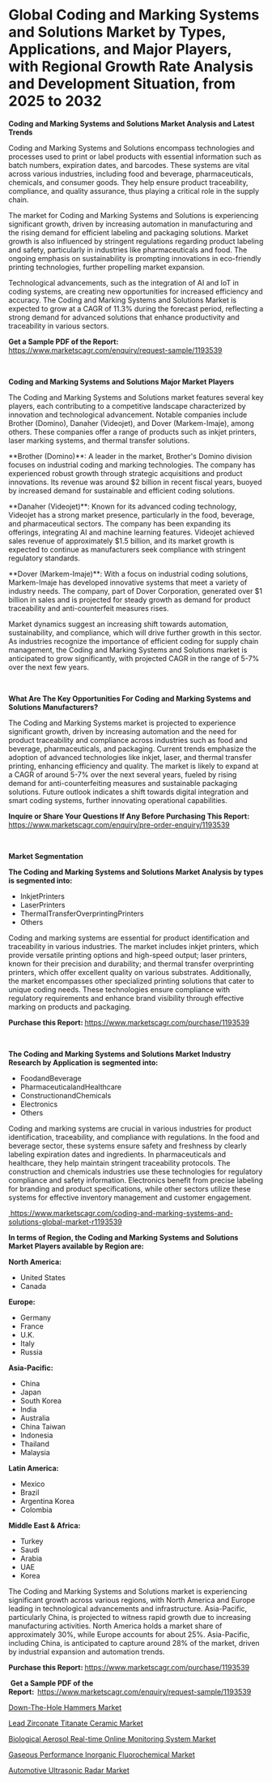<p><h1>Global Coding and Marking Systems and Solutions Market by Types, Applications, and Major Players, with Regional Growth Rate Analysis and Development Situation, from 2025 to 2032</h1></p><p><strong>Coding and Marking Systems and Solutions Market Analysis and Latest Trends</strong></p>
<p><p>Coding and Marking Systems and Solutions encompass technologies and processes used to print or label products with essential information such as batch numbers, expiration dates, and barcodes. These systems are vital across various industries, including food and beverage, pharmaceuticals, chemicals, and consumer goods. They help ensure product traceability, compliance, and quality assurance, thus playing a critical role in the supply chain.</p><p>The market for Coding and Marking Systems and Solutions is experiencing significant growth, driven by increasing automation in manufacturing and the rising demand for efficient labeling and packaging solutions. Market growth is also influenced by stringent regulations regarding product labeling and safety, particularly in industries like pharmaceuticals and food. The ongoing emphasis on sustainability is prompting innovations in eco-friendly printing technologies, further propelling market expansion.</p><p>Technological advancements, such as the integration of AI and IoT in coding systems, are creating new opportunities for increased efficiency and accuracy. The Coding and Marking Systems and Solutions Market is expected to grow at a CAGR of 11.3% during the forecast period, reflecting a strong demand for advanced solutions that enhance productivity and traceability in various sectors.</p></p>
<p><strong>Get a Sample PDF of the Report:&nbsp;</strong> <a href="https://www.marketscagr.com/enquiry/request-sample/1193539?utm_campaign=1166&utm_medium=2&utm_source=Github&utm_content=ia&utm_term=22032025&utm_id=coding-and-marking-systems-and-solutions">https://www.marketscagr.com/enquiry/request-sample/1193539</a></p>
<p>&nbsp;</p>
<p><strong>Coding and Marking Systems and Solutions Major Market Players</strong></p>
<p><p>The Coding and Marking Systems and Solutions market features several key players, each contributing to a competitive landscape characterized by innovation and technological advancement. Notable companies include Brother (Domino), Danaher (Videojet), and Dover (Markem-Imaje), among others. These companies offer a range of products such as inkjet printers, laser marking systems, and thermal transfer solutions.</p><p>**Brother (Domino)**: A leader in the market, Brother's Domino division focuses on industrial coding and marking technologies. The company has experienced robust growth through strategic acquisitions and product innovations. Its revenue was around $2 billion in recent fiscal years, buoyed by increased demand for sustainable and efficient coding solutions.</p><p>**Danaher (Videojet)**: Known for its advanced coding technology, Videojet has a strong market presence, particularly in the food, beverage, and pharmaceutical sectors. The company has been expanding its offerings, integrating AI and machine learning features. Videojet achieved sales revenue of approximately $1.5 billion, and its market growth is expected to continue as manufacturers seek compliance with stringent regulatory standards.</p><p>**Dover (Markem-Imaje)**: With a focus on industrial coding solutions, Markem-Imaje has developed innovative systems that meet a variety of industry needs. The company, part of Dover Corporation, generated over $1 billion in sales and is projected for steady growth as demand for product traceability and anti-counterfeit measures rises.</p><p>Market dynamics suggest an increasing shift towards automation, sustainability, and compliance, which will drive further growth in this sector. As industries recognize the importance of efficient coding for supply chain management, the Coding and Marking Systems and Solutions market is anticipated to grow significantly, with projected CAGR in the range of 5-7% over the next few years.</p></p>
<p>&nbsp;</p>
<p><strong>What Are The Key Opportunities For Coding and Marking Systems and Solutions Manufacturers?</strong></p>
<p><p>The Coding and Marking Systems market is projected to experience significant growth, driven by increasing automation and the need for product traceability and compliance across industries such as food and beverage, pharmaceuticals, and packaging. Current trends emphasize the adoption of advanced technologies like inkjet, laser, and thermal transfer printing, enhancing efficiency and quality. The market is likely to expand at a CAGR of around 5-7% over the next several years, fueled by rising demand for anti-counterfeiting measures and sustainable packaging solutions. Future outlook indicates a shift towards digital integration and smart coding systems, further innovating operational capabilities.</p></p>
<p><strong>Inquire or Share Your Questions If Any Before Purchasing This Report:</strong> <a href="https://www.marketscagr.com/enquiry/pre-order-enquiry/1193539?utm_campaign=1166&utm_medium=2&utm_source=Github&utm_content=ia&utm_term=22032025&utm_id=coding-and-marking-systems-and-solutions">https://www.marketscagr.com/enquiry/pre-order-enquiry/1193539</a></p>
<p>&nbsp;</p>
<p><strong>Market Segmentation</strong></p>
<p><strong>The Coding and Marking Systems and Solutions Market Analysis by types is segmented into:</strong></p>
<p><ul><li>InkjetPrinters</li><li>LaserPrinters</li><li>ThermalTransferOverprintingPrinters</li><li>Others</li></ul></p>
<p><p>Coding and marking systems are essential for product identification and traceability in various industries. The market includes inkjet printers, which provide versatile printing options and high-speed output; laser printers, known for their precision and durability; and thermal transfer overprinting printers, which offer excellent quality on various substrates. Additionally, the market encompasses other specialized printing solutions that cater to unique coding needs. These technologies ensure compliance with regulatory requirements and enhance brand visibility through effective marking on products and packaging.</p></p>
<p><strong>Purchase this Report:&nbsp;</strong><a href="https://www.marketscagr.com/purchase/1193539?utm_campaign=1166&utm_medium=2&utm_source=Github&utm_content=ia&utm_term=22032025&utm_id=coding-and-marking-systems-and-solutions">https://www.marketscagr.com/purchase/1193539</a></p>
<p>&nbsp;</p>
<p><strong>The Coding and Marking Systems and Solutions Market Industry Research by Application is segmented into:</strong></p>
<p><ul><li>FoodandBeverage</li><li>PharmaceuticalandHealthcare</li><li>ConstructionandChemicals</li><li>Electronics</li><li>Others</li></ul></p>
<p><p>Coding and marking systems are crucial in various industries for product identification, traceability, and compliance with regulations. In the food and beverage sector, these systems ensure safety and freshness by clearly labeling expiration dates and ingredients. In pharmaceuticals and healthcare, they help maintain stringent traceability protocols. The construction and chemicals industries use these technologies for regulatory compliance and safety information. Electronics benefit from precise labeling for branding and product specifications, while other sectors utilize these systems for effective inventory management and customer engagement.</p></p>
<p><a href="https://www.marketscagr.com/coding-and-marking-systems-and-solutions-global-market-r1193539?utm_campaign=1166&utm_medium=2&utm_source=Github&utm_content=ia&utm_term=22032025&utm_id=coding-and-marking-systems-and-solutions">&nbsp;https://www.marketscagr.com/coding-and-marking-systems-and-solutions-global-market-r1193539</a></p>
<p><strong>In terms of Region, the Coding and Marking Systems and Solutions Market Players available by Region are:</strong></p>
<p>
    <p> <strong> North America: </strong>
        <ul>
            <li>United States</li>
            <li>Canada</li>
        </ul>
        </p> 
    <p> <strong> Europe: </strong>
        <ul>
            <li>Germany</li>
            <li>France</li>
            <li>U.K.</li>
            <li>Italy</li>
            <li>Russia</li>
        </ul>
        </p> 
    <p> <strong> Asia-Pacific: </strong>
        <ul>
            <li>China</li>
            <li>Japan</li>
            <li>South Korea</li>
            <li>India</li>
            <li>Australia</li>
            <li>China Taiwan</li>
            <li>Indonesia</li>
            <li>Thailand</li>
            <li>Malaysia</li>
        </ul>
        </p> 
    <p> <strong> Latin America: </strong>
        <ul>
            <li>Mexico</li>
            <li>Brazil</li>
            <li>Argentina Korea</li>
            <li>Colombia</li>
        </ul>
        </p> 
    <p> <strong> Middle East & Africa: </strong>
        <ul>
            <li>Turkey</li>
            <li>Saudi</li>
            <li>Arabia</li>
            <li>UAE</li>
            <li>Korea</li>
        </ul>
    </p>
    </p>
<p><p>The Coding and Marking Systems and Solutions market is experiencing significant growth across various regions, with North America and Europe leading in technological advancements and infrastructure. Asia-Pacific, particularly China, is projected to witness rapid growth due to increasing manufacturing activities. North America holds a market share of approximately 30%, while Europe accounts for about 25%. Asia-Pacific, including China, is anticipated to capture around 28% of the market, driven by industrial expansion and automation trends.</p></p>
<p><strong>Purchase this Report: </strong><a href="https://www.marketscagr.com/purchase/1193539?utm_campaign=1166&utm_medium=2&utm_source=Github&utm_content=ia&utm_term=22032025&utm_id=coding-and-marking-systems-and-solutions">https://www.marketscagr.com/purchase/1193539</a></p>
<p>&nbsp;<strong>Get a Sample PDF of the Report:&nbsp;&nbsp;</strong><a href="https://www.marketscagr.com/enquiry/request-sample/1193539?utm_campaign=1166&utm_medium=2&utm_source=Github&utm_content=ia&utm_term=22032025&utm_id=coding-and-marking-systems-and-solutions">https://www.marketscagr.com/enquiry/request-sample/1193539</a></p>
<p><strong></strong></p>
<p><p><a href="https://github.com/oliffzillamv/Market-Research-Report-List-1/blob/main/down-the-hole-hammers-market.md?utm_campaign=1166&utm_medium=2&utm_source=Github&utm_content=ia&utm_term=22032025&utm_id=coding-and-marking-systems-and-solutions">Down-The-Hole Hammers Market</a></p><p><a href="https://github.com/aaryaheron0c/Market-Research-Report-List-1/blob/main/lead-zirconate-titanate-ceramic-market.md?utm_campaign=1166&utm_medium=2&utm_source=Github&utm_content=ia&utm_term=22032025&utm_id=coding-and-marking-systems-and-solutions">Lead Zirconate Titanate Ceramic Market</a></p><p><a href="https://github.com/baetahassaz6/Market-Research-Report-List-1/blob/main/biological-aerosol-real-time-online-monitoring-system-market.md?utm_campaign=1166&utm_medium=2&utm_source=Github&utm_content=ia&utm_term=22032025&utm_id=coding-and-marking-systems-and-solutions">Biological Aerosol Real-time Online Monitoring System Market</a></p><p><a href="https://github.com/seyalshudae7/Market-Research-Report-List-1/blob/main/gaseous-performance-inorganic-fluorochemical-market.md?utm_campaign=1166&utm_medium=2&utm_source=Github&utm_content=ia&utm_term=22032025&utm_id=coding-and-marking-systems-and-solutions">Gaseous Performance Inorganic Fluorochemical Market</a></p><p><a href="https://github.com/koskasislo39/Market-Research-Report-List-1/blob/main/automotive-ultrasonic-radar-market.md?utm_campaign=1166&utm_medium=2&utm_source=Github&utm_content=ia&utm_term=22032025&utm_id=coding-and-marking-systems-and-solutions">Automotive Ultrasonic Radar Market</a></p></p>